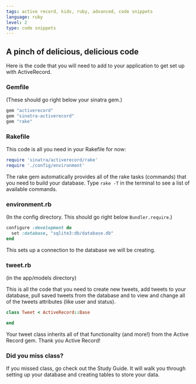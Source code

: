 ```yaml
---
tags: active record, kids, ruby, advanced, code snippets
language: ruby
level: 2
type: code snippets
---
```


## A pinch of delicious, delicious code

Here is the code that you will need to add to your application to get set up with ActiveRecord.

### Gemfile
(These should go right below your sinatra gem.)

```ruby 
gem "activerecord"
gem "sinatra-activerecord"
gem "rake"
```

### Rakefile

This code is all you need in your Rakefile for now:

```ruby
require 'sinatra/activerecord/rake' 
require './config/environment' 
```

The rake gem automatically provides all of the rake tasks (commands) that you need to build your database. Type `rake -T` in the terminal to see a list of available commands.

### environment.rb
(In the config directory. This should go right below `Bundler.require`.)

```ruby
configure :development do
  set :database, "sqlite3:db/database.db"
end
```

This sets up a connection to the database we will be creating.

### tweet.rb 
(in the app/models directory)

This is all the code that you need to create new tweets, add tweets to your database, pull saved tweets from the database and to view and change all of the tweets attributes (like user and status).

```ruby
class Tweet < ActiveRecord::Base

end
```

Your tweet class inherits all of that functionality (and more!) from the Active Record gem. Thank you Active Record!

### Did you miss class?

If you missed class, go check out the Study Guide. It will walk you through setting up your database and creating tables to store your data.

